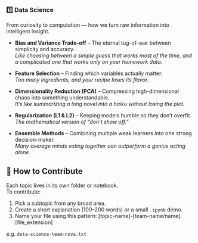 ### 1️⃣ Data Science

From curiosity to computation — how we turn raw information into intelligent insight.

- **Bias and Variance Trade-off** – The eternal tug-of-war between simplicity and accuracy.  
  *Like choosing between a simple guess that works most of the time, and a complicated one that works only on your homework data.*

- **Feature Selection** – Finding which variables actually matter.  
  *Too many ingredients, and your recipe loses its flavor.*

- **Dimensionality Reduction (PCA)** – Compressing high-dimensional chaos into something understandable.  
  *It’s like summarizing a long novel into a haiku without losing the plot.*

- **Regularization (L1 & L2)** – Keeping models humble so they don’t overfit.  
  *The mathematical version of “don’t show off.”*

- **Ensemble Methods** – Combining multiple weak learners into one strong decision-maker.  
  *Many average minds voting together can outperform a genius acting alone.*
## 🧩 How to Contribute

Each topic lives in its own folder or notebook.  
To contribute:
1. Pick a subtopic from any broad area.  
2. Create a short explanation (100–200 words) or a small `.ipynb` demo.  
3. Name your file using this pattern: [topic-name]-[team-name/name].[file_extension]

e.g. `data-science-team-nova.txt`
